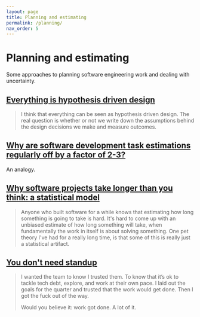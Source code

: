 ```yaml
---
layout: page
title: Planning and estimating
permalink: /planning/
nav_order: 5
---
```


# Planning and estimating

Some approaches to planning software engineering work and dealing with uncertainty.

## [Everything is hypothesis driven design](https://www.hollidazed.co.uk/2015/07/16/everything-is-hypothesis-driven-design/)

> I think that everything can be seen as hypothesis driven design. The real question is whether or not we write down the assumptions behind the design decisions we make and measure outcomes.

## [Why are software development task estimations regularly off by a factor of 2-3?](https://www.quora.com/Why-are-software-development-task-estimations-regularly-off-by-a-factor-of-2-3/answer/Michael-Wolfe)

An analogy.

## [Why software projects take longer than you think: a statistical model](https://erikbern.com/2019/04/15/why-software-projects-take-longer-than-you-think-a-statistical-model.html)

> Anyone who built software for a while knows that estimating how long something is going to take is hard. It's hard to come up with an unbiased estimate of how long something will take, when fundamentally the work in itself is about solving something. One pet theory I've had for a really long time, is that some of this is really just a statistical artifact.

## [You don't need standup](https://medium.com/@jsonpify/you-dont-need-standup-9a74782517c1)

> I wanted the team to know I trusted them. To know that it’s ok to tackle tech debt, explore, and work at their own pace. I laid out the goals for the quarter and trusted that the work would get done. Then I got the fuck out of the way.
>
> Would you believe it: work got done. A lot of it.
